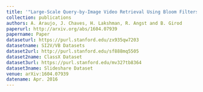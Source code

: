 ```yaml
---
title: '"Large-Scale Query-by-Image Video Retrieval Using Bloom Filters,"'
collection: publications
authors: A. Araujo, J. Chaves, H. Lakshman, R. Angst and B. Girod
paperurl: http://arxiv.org/abs/1604.07939
papername: Paper
dataseturl: https://purl.stanford.edu/zx935qw7203
datasetname: SI2V/VB Datasets
dataset2url: http://purl.stanford.edu/sf888mq5505
dataset2name: ClassX Dataset
dataset3url: https://purl.stanford.edu/mv327tb8364
dataset3name: Slideshare Dataset
venue: arXiv:1604.07939
datename: Apr. 2016
---
```

